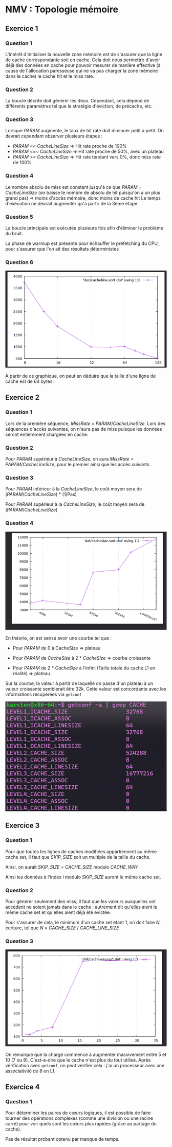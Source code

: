 # NMV : Topologie mémoire

## Exercice 1

### Question 1

L'intérêt d'initialiser la nouvelle zone mémoire est de s'assurer que la ligne de cache correspondante soit en cache. Cela doit nous permettre d'avoir déjà des données en cache pour pouvoir mesurer de manière effective (à cause de l'allocation paresseuse qui ne va pas charger la zone mémoire dans le cache) le cache hit et le miss rate.

### Question 2

La boucle décrite doit générer les deux. Cependant, cela dépend de différents paramètres tel que la stratégie d'éviction, de précache, etc.

### Question 3

Lorsque _PARAM_ augmente, le taux de hit rate doit diminuer petit à petit. 
On devrait cependant observer plusieurs étapes :

- _PARAM_ << _CacheLineSize_ => Hit rate proche de 100%
- _PARAM_ <=~ _CacheLineSize_ => Hit rate proche de 50%, avec un plateau
- _PARAM_ >= _CacheLineSize_ => Hit rate tendant vers 0%, donc miss rate de 100%

### Question 4

Le nombre absolu de miss est constant jusqu'à ce que _PARAM_ = _CacheLineSize_ (on baisse le nombre de absolu de hit puisqu'on a un plus grand pas) => moins d'accès mémoire, donc moins de cache hit
Le temps d'exécution ne devrait augmenter qu'à partir de la 3ème étape.

### Question 5

La boucle principale est exécutée plusieurs fois afin d'éliminer le problème du bruit.

La phase de warmup est présente pour échauffer le préfetching du CPU, pour s'assurer que l'on ait des résultats déterministes

### Question 6

![](assets/2023-01-24-23-31-03-2022-11-09_30.png)

À partir de ce graphique, on peut en déduire que la taille d'une ligne de cache est de 64 bytes.

## Exercice 2

### Question 1

Lors de la première séquence, *MissRate* = *PARAM*/*CacheLineSize*. Lors des séquences d'accès suivantes, on n'aura pas de miss puisque les données seront entièrement chargées en cache.

### Question 2

Pour *PARAM* supérieur à *CacheLineSize*, on aura *MissRate = PARAM/CacheLineSize*, pour le premier ainsi que les accès suivants.

### Question 3

Pour *PARAM* inférieur à la *CacheLineSize*, le coût moyen sera de (*PARAM*/*CacheLineSize*) * (1/Pas)

Pour *PARAM* supérieur à la *CacheLineSize*, le coût moyen sera de (*PARAM*/*CacheLineSize*)

### Question 4

![](assets/2023-01-24-23-31-57-2022-11-09_33.png)

En théorie, on est sensé avoir une courbe tel que :

- Pour *PARAM* de 0 à CacheSize => plateau 

- Pour *PARAM* de *CacheSize* à 2 * *CacheSize* => courbe croissante

- Pour *PARAM* de 2 * *CacheSize* à l'infini (Taille totale du cache L1 en réalité) => plateau

Sur la courbe, la valeur à partir de laquelle on passe d'un plateau à un valeur croissante semblerait être 32k. Cette valeur est concordante avec les informations récupérées via `getconf`

![](assets/2023-01-24-22-54-47-image.png)

## Exercice 3

### Question 1

Pour que toutes les lignes de caches modifiées appartiennent au même cache set, il faut que *SKIP_SIZE* soit un multiple de la taille du cache.

Ainsi, on aurait *SKIP_SIZE* = *CACHE_SIZE* modulo *CACHE_WAY*

Ainsi les données à l'index i modulo *SKIP_SIZE* auront le même cache set.

### Question 2

Pour générer seulement des miss, il faut que les valeurs auxquelles ont accèdent ne soient jamais dans le cache : autrement dit qu'elles aient le même cache set et qu'elles aient déjà été évictée.

Pour s'assurer de cela, le minimum d'un cache set étant 1, on doit faire *N* écriture, tel que *N* = *CACHE_SIZE* / *CACHE_LINE_SIZE*

### Question 3

![](assets/2023-01-24-23-32-27-2022-11-09_34.png)

On remarque que la charge commence à augmenter massivement entre 5 et 10 (7 ou 8). C'est-à-dire que le cache n'est plus du tout utilisé. Après vérification avec `getconf`, on peut vérifier cela : j'ai un processeur avec une associativité de 8 en L1.

## Exercice 4

### Question 1

Pour déterminer les paires de cœurs logiques, il est possible de faire tourner des opérations complexes (comme une division ou une racine carré) pour voir quels sont les cœurs plus rapides (grâce au partage du cache).

Pas de résultat probant optenu par manque de temps.
